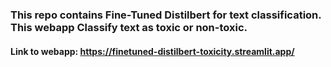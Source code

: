 ### This repo contains Fine-Tuned Distilbert for text classification. This webapp Classify text as toxic or non-toxic. 

#### Link to webapp: https://finetuned-distilbert-toxicity.streamlit.app/
